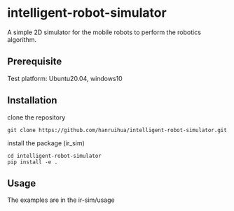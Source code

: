 # intelligent-robot-simulator

A simple 2D simulator for the mobile robots to perform the robotics algorithm.  

## Prerequisite

Test platform: Ubuntu20.04, windows10

## Installation

clone the repository

```
git clone https://github.com/hanruihua/intelligent-robot-simulator.git
```

install the package (ir_sim)

```
cd intelligent-robot-simulator
pip install -e .
```

## Usage

The examples are in the ir-sim/usage

